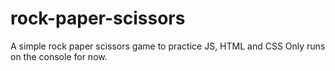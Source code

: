 # rock-paper-scissors
A simple rock paper scissors game to practice JS, HTML and CSS
Only runs on the console for now.
